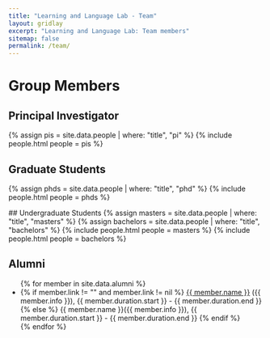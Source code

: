 ```yaml
---
title: "Learning and Language Lab - Team"
layout: gridlay
excerpt: "Learning and Language Lab: Team members"
sitemap: false
permalink: /team/
---
```


# Group Members


## Principal Investigator
{% assign pis = site.data.people | where: "title", "pi"  %}
{% include people.html people = pis %}
<div class='row'></div>

## Graduate Students 
{% assign phds = site.data.people | where: "title", "phd"  %}
{% include people.html people = phds %}
<div class='row'></div>
## Undergraduate Students
{% assign masters = site.data.people | where: "title", "masters"  %}
{% assign bachelors = site.data.people | where: "title", "bachelors"  %}
{% include people.html people = masters %}
{% include people.html people = bachelors %}
<div class='row'></div>


## Alumni


<ul>
{% for member in site.data.alumni %}
<li>
  {% if member.link != "" and member.link != nil %}
    <a href="{{ member.link }}">{{ member.name }}</a> ({{ member.info }}), {{ member.duration.start }} - {{ member.duration.end }}
  {% else %}
    {{ member.name }}({{ member.info }}), {{ member.duration.start }} - {{ member.duration.end }}
  {% endif %}
</li>
{% endfor %}
</ul>
